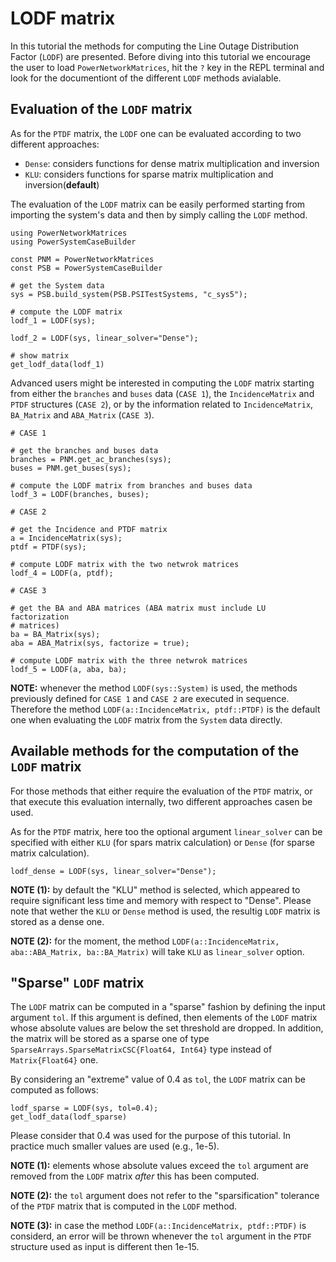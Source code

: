 # LODF matrix

In this tutorial the methods for computing the Line Outage Distribution Factor (`LODF`) are presented.
Before diving into this tutorial we encourage the user to load `PowerNetworkMatrices`, hit the `?` key in the REPL terminal and look for the documentiont of the different `LODF` methods avialable.

## Evaluation of the `LODF` matrix

As for the `PTDF` matrix, the `LODF` one can be evaluated according to two different approaches:
- `Dense`: considers functions for dense matrix multiplication and inversion
- `KLU`: considers functions for sparse matrix multiplication  and inversion(**default**)

The evaluation of the `LODF` matrix can be easily performed starting from importing the system's data and then by simply calling the `LODF` method.

``` @repl tutorial_PTDF_matrix
using PowerNetworkMatrices
using PowerSystemCaseBuilder

const PNM = PowerNetworkMatrices
const PSB = PowerSystemCaseBuilder

# get the System data
sys = PSB.build_system(PSB.PSITestSystems, "c_sys5");

# compute the LODF matrix
lodf_1 = LODF(sys);

lodf_2 = LODF(sys, linear_solver="Dense");

# show matrix
get_lodf_data(lodf_1)
```

Advanced users might be interested in computing the `LODF` matrix starting from either the `branches` and `buses` data (`CASE 1`), the `IncidenceMatrix` and `PTDF` structures (`CASE 2`), or by the information related to `IncidenceMatrix`, `BA_Matrix` and `ABA_Matrix` (`CASE 3`).

``` @repl tutorial_PTDF_matrix
# CASE 1

# get the branches and buses data
branches = PNM.get_ac_branches(sys);
buses = PNM.get_buses(sys);

# compute the LODF matrix from branches and buses data
lodf_3 = LODF(branches, buses);

# CASE 2

# get the Incidence and PTDF matrix
a = IncidenceMatrix(sys);
ptdf = PTDF(sys);

# compute LODF matrix with the two netwrok matrices
lodf_4 = LODF(a, ptdf);

# CASE 3

# get the BA and ABA matrices (ABA matrix must include LU factorization 
# matrices)
ba = BA_Matrix(sys);
aba = ABA_Matrix(sys, factorize = true);

# compute LODF matrix with the three netwrok matrices
lodf_5 = LODF(a, aba, ba);
```

**NOTE:** whenever the method `LODF(sys::System)` is used, the methods previously defined for `CASE 1` and `CASE 2` are executed in sequence. Therefore the method `LODF(a::IncidenceMatrix, ptdf::PTDF)` is the default one when evaluating the `LODF` matrix from the `System` data directly.


## Available methods for the computation of the `LODF` matrix

For those methods that either require the evaluation of the `PTDF` matrix, or that execute this evaluation internally, two different approaches casen be used.

As for the `PTDF` matrix, here too the optional argument `linear_solver` can be specified with either `KLU` (for spars matrix calculation) or `Dense` (for sparse matrix calculation).

``` @repl tutorial_PTDF_matrix
lodf_dense = LODF(sys, linear_solver="Dense");
```

**NOTE (1):** by default the "KLU" method is selected, which appeared to require significant less time and memory with respect to "Dense".
Please note that wether the `KLU` or `Dense` method is used, the resultig `LODF` matrix is stored as a dense one.

**NOTE (2):** for the moment, the method `LODF(a::IncidenceMatrix, aba::ABA_Matrix, ba::BA_Matrix)` will take `KLU` as `linear_solver` option.

## "Sparse" `LODF` matrix

The `LODF` matrix can be computed in a "sparse" fashion by defining the input argument `tol`. If this argument is defined, then elements of the `LODF` matrix whose absolute values are below the set threshold are dropped. In addition, the matrix will be stored as a sparse one of type `SparseArrays.SparseMatrixCSC{Float64, Int64}` type instead of `Matrix{Float64}` one.

By considering an "extreme" value of 0.4 as `tol`, the `LODF` matrix can be computed as follows:

``` @repl tutorial_PTDF_matrix
lodf_sparse = LODF(sys, tol=0.4);
get_lodf_data(lodf_sparse)
```

Please consider that 0.4 was used for the purpose of this tutorial. In practice much smaller values are used (e.g., 1e-5).

**NOTE (1):** elements whose absolute values exceed the `tol` argument are removed from the `LODF` matrix *after* this has been computed.

**NOTE (2):** the `tol` argument does not refer to the "sparsification" tolerance of the `PTDF` matrix that is computed in the `LODF` method.

**NOTE (3):** in case the method `LODF(a::IncidenceMatrix, ptdf::PTDF)` is considerd, an error will be thrown whenever the `tol` argument in the `PTDF` structure used as input is different then 1e-15.